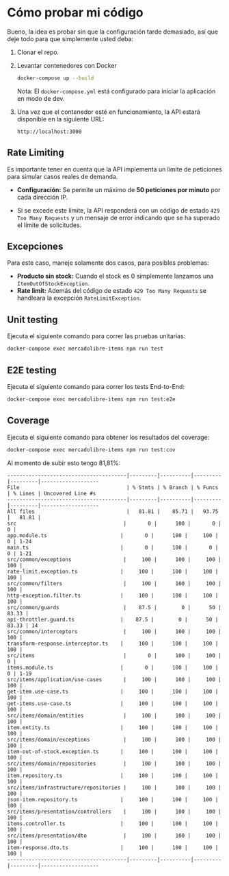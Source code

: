 # Cómo probar mi código

Bueno, la idea es probar sin que la configuración tarde demasiado, así que deje todo para que simplemente usted deba:


1.  Clonar el repo.
3.  Levantar contenedores con Docker

    ```bash
    docker-compose up --build
    ```
    Nota: El `docker-compose.yml` está configurado para iniciar la aplicación en modo de dev.

4.  Una vez que el contenedor esté en funcionamiento, la API estará disponible en la siguiente URL:

    `http://localhost:3000`

## Rate Limiting

Es importante tener en cuenta que la API implementa un límite de peticiones para simular casos reales de demanda.

* **Configuración:** Se permite un máximo de **50 peticiones por minuto** por cada dirección IP.

* Si se excede este límite, la API responderá con un código de estado `429 Too Many Requests` y un mensaje de error indicando que se ha superado el límite de solicitudes.

## Excepciones

Para este caso, maneje solamente dos casos, para posibles problemas:

* **Producto sin stock:** Cuando el stock es 0 simplemente lanzamos una `ItemOutOfStockException`.
* **Rate limit:** Además del código de estado `429 Too Many Requests` se handleara la excepción `RateLimitException`.


## Unit testing

Ejecuta el siguiente comando para correr las pruebas unitarias:

```bash
docker-compose exec mercadolibre-items npm run test
```

## E2E testing

Ejecuta el siguiente comando para correr los tests End-to-End:

```bash
docker-compose exec mercadolibre-items npm run test:e2e
```

## Coverage

Ejecuta el siguiente comando para obtener los resultados del coverage:

```bash
docker-compose exec mercadolibre-items npm run test:cov
```

Al momento de subir esto tengo 81,81%:
```
---------------------------------------|---------|----------|---------|---------|-------------------
File                                   | % Stmts | % Branch | % Funcs | % Lines | Uncovered Line #s
---------------------------------------|---------|----------|---------|---------|-------------------
All files                              |   81.81 |    85.71 |   93.75 |   81.81 |                   
src                                   |       0 |      100 |       0 |       0 |                   
app.module.ts                        |       0 |      100 |     100 |       0 | 1-24              
main.ts                              |       0 |      100 |       0 |       0 | 1-21              
src/common/exceptions                 |     100 |      100 |     100 |     100 |                   
rate-limit.exception.ts              |     100 |      100 |     100 |     100 |                   
src/common/filters                    |     100 |      100 |     100 |     100 |                   
http-exception.filter.ts             |     100 |      100 |     100 |     100 |                   
src/common/guards                     |    87.5 |        0 |      50 |   83.33 |                   
api-throttler.guard.ts               |    87.5 |        0 |      50 |   83.33 | 14                
src/common/interceptors               |     100 |      100 |     100 |     100 |                   
transform-response.interceptor.ts    |     100 |      100 |     100 |     100 |                   
src/items                             |       0 |      100 |     100 |       0 |                   
items.module.ts                      |       0 |      100 |     100 |       0 | 1-19              
src/items/application/use-cases       |     100 |      100 |     100 |     100 |                   
get-item.use-case.ts                 |     100 |      100 |     100 |     100 |                   
get-items.use-case.ts                |     100 |      100 |     100 |     100 |                   
src/items/domain/entities             |     100 |      100 |     100 |     100 |                   
item.entity.ts                       |     100 |      100 |     100 |     100 |                   
src/items/domain/exceptions           |     100 |      100 |     100 |     100 |                   
item-out-of-stock.exception.ts       |     100 |      100 |     100 |     100 |                   
src/items/domain/repositories         |     100 |      100 |     100 |     100 |                   
item.repository.ts                   |     100 |      100 |     100 |     100 |                   
src/items/infrastructure/repositories |     100 |      100 |     100 |     100 |                   
json-item.repository.ts              |     100 |      100 |     100 |     100 |                   
src/items/presentation/controllers    |     100 |      100 |     100 |     100 |                   
items.controller.ts                  |     100 |      100 |     100 |     100 |                   
src/items/presentation/dto            |     100 |      100 |     100 |     100 |                   
item-response.dto.ts                 |     100 |      100 |     100 |     100 |                   
---------------------------------------|---------|----------|---------|---------|-------------------
```